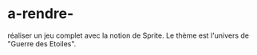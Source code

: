 # a-rendre-
 réaliser un jeu complet avec la notion de Sprite. Le thème est l'univers de "Guerre des Etoiles".
